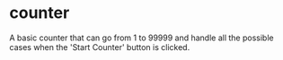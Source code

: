 # counter
A basic counter that can go from 1 to 99999 and handle all the possible cases when the 'Start Counter' button is clicked.
